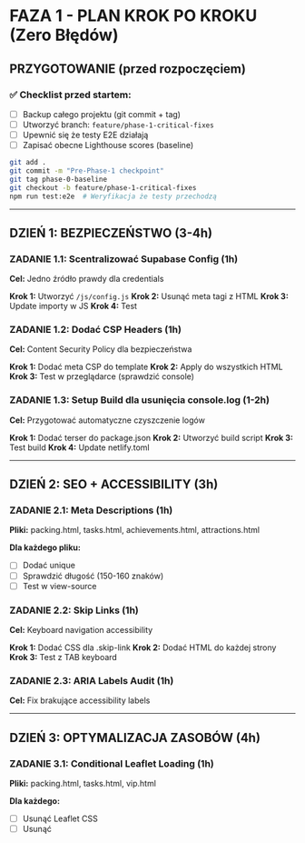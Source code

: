 # FAZA 1 - PLAN KROK PO KROKU (Zero Błędów)

## PRZYGOTOWANIE (przed rozpoczęciem)

### ✅ Checklist przed startem:
- [ ] Backup całego projektu (git commit + tag)
- [ ] Utworzyć branch: `feature/phase-1-critical-fixes`
- [ ] Upewnić się że testy E2E działają
- [ ] Zapisać obecne Lighthouse scores (baseline)

```bash
git add .
git commit -m "Pre-Phase-1 checkpoint"
git tag phase-0-baseline
git checkout -b feature/phase-1-critical-fixes
npm run test:e2e  # Weryfikacja że testy przechodzą
```

---

## DZIEŃ 1: BEZPIECZEŃSTWO (3-4h)

### ZADANIE 1.1: Scentralizować Supabase Config (1h)
**Cel:** Jedno źródło prawdy dla credentials

**Krok 1:** Utworzyć `/js/config.js`
**Krok 2:** Usunąć meta tagi z HTML
**Krok 3:** Update importy w JS
**Krok 4:** Test

### ZADANIE 1.2: Dodać CSP Headers (1h)
**Cel:** Content Security Policy dla bezpieczeństwa

**Krok 1:** Dodać meta CSP do template
**Krok 2:** Apply do wszystkich HTML
**Krok 3:** Test w przeglądarce (sprawdzić console)

### ZADANIE 1.3: Setup Build dla usunięcia console.log (1-2h)
**Cel:** Przygotować automatyczne czyszczenie logów

**Krok 1:** Dodać terser do package.json
**Krok 2:** Utworzyć build script
**Krok 3:** Test build
**Krok 4:** Update netlify.toml

---

## DZIEŃ 2: SEO + ACCESSIBILITY (3h)

### ZADANIE 2.1: Meta Descriptions (1h)
**Pliki:** packing.html, tasks.html, achievements.html, attractions.html

**Dla każdego pliku:**
- [ ] Dodać unique <meta name="description">
- [ ] Sprawdzić długość (150-160 znaków)
- [ ] Test w view-source

### ZADANIE 2.2: Skip Links (1h)
**Cel:** Keyboard navigation accessibility

**Krok 1:** Dodać CSS dla .skip-link
**Krok 2:** Dodać HTML do każdej strony
**Krok 3:** Test z TAB keyboard

### ZADANIE 2.3: ARIA Labels Audit (1h)
**Cel:** Fix brakujące accessibility labels

---

## DZIEŃ 3: OPTYMALIZACJA ZASOBÓW (4h)

### ZADANIE 3.1: Conditional Leaflet Loading (1h)
**Pliki:** packing.html, tasks.html, vip.html

**Dla każdego:**
- [ ] Usunąć <link> Leaflet CSS
- [ ] Usunąć <script> Leaflet JS
- [ ] Sprawdzić czy strona działa
- [ ] Test funkcjonalności

### ZADANIE 3.2: Lazy Loading Images (1h)
**Cel:** Dodać loading="lazy" do wszystkich <img>

**Krok 1:** Find all <img> tags
**Krok 2:** Dodać loading="lazy"
**Krok 3:** Dodać width/height attributes
**Krok 4:** Test

### ZADANIE 3.3: Font Optimization (2h)
**Opcja A:** Self-host Jost
**Opcja B:** Preload Google Fonts

---

## DZIEŃ 4: NETLIFY CONFIG (2h)

### ZADANIE 4.1: Rozszerzyć netlify.toml
**Krok 1:** Dodać headers
**Krok 2:** Dodać build command
**Krok 3:** Dodać redirects
**Krok 4:** Deploy test

---

## DZIEŃ 5: TESTING + WERYFIKACJA (3h)

### ZADANIE 5.1: E2E Tests
- [ ] npm run test:e2e - wszystkie przechodzą?
- [ ] Manual testing na localhost
- [ ] Test na mobile (Chrome DevTools)

### ZADANIE 5.2: Lighthouse Audit
- [ ] Run Lighthouse (before/after comparison)
- [ ] Verify improvements
- [ ] Document scores

### ZADANIE 5.3: Deploy Preview
- [ ] Deploy na Netlify preview
- [ ] Test wszystkie strony
- [ ] Sprawdzić console errors
- [ ] Final approval

---

## WERYFIKACJA KOŃCOWA

### ✅ Checklist przed merge:
- [ ] Wszystkie testy E2E przechodzą
- [ ] Lighthouse Performance > 80
- [ ] Brak console.log w produkcji
- [ ] CSP działa (sprawdzić console)
- [ ] Wszystkie strony mają meta descriptions
- [ ] Skip links działają (test keyboard)
- [ ] Images lazy loading
- [ ] Fonts zoptymalizowane

### Merge:
```bash
git add .
git commit -m "Phase 1 complete: Security, SEO, Performance"
npm run test:e2e
git checkout main
git merge feature/phase-1-critical-fixes
git push origin main
```

---

**TOTAL CZAS:** 15-17 godzin (5 dni × 3-4h/dzień)
**NASTĘPNY KROK:** Faza 2 (Refaktoryzacja app.js)
